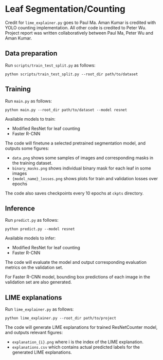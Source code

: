 # Leaf Segmentation/Counting

Credit for `lime_explainer.py` goes to Paul Ma. Aman Kumar is credited with YOLO counting implementation. All other code is credited to Peter Wu. Project report was written collaboratively between Paul Ma, Peter Wu and Aman Kumar.

## Data preparation

Run `scripts/train_test_split.py` as follows:
```
python scripts/train_test_split.py --root_dir path/to/dataset
```

## Training
Run `main.py` as follows:
```
python main.py --root_dir path/to/dataset --model resnet
```
Available models to train:
- Modified ResNet for leaf counting
- Faster R-CNN

The code will finetune a selected pretrained segmentation model, and outputs some figures:
- `data.png` shows some samples of images and corresponding masks in the training dataset.
- `binary_masks.png` shows individual binary mask for each leaf in some images
- `{model_name}_losses.png` shows plots for train and validation losses over epochs

The code also saves checkpoints every 10 epochs at `ckpts` directory.

## Inference
Run `predict.py` as follows:
```
python predict.py --model resnet
```
Available models to infer:
- Modified ResNet for leaf counting
- Faster R-CNN

The code will evaluate the model and output corresponding evaluation metrics on the validation set.

For Faster R-CNN model, bounding box predictions of each image in the validation set are also generated. 

## LIME explanations
Run `lime_explainer.py` as follows:
```
python lime_explainer.py --root_dir path/to/project
```
The code will generate LIME explanations for trained ResNetCounter model, and outputs relevant figures:
- `explanation_{i}.png` where i is the index of the LIME explanation.
- `explanations.csv` which contains actual predicted labels for the generated LIME explanations.
